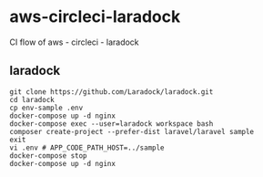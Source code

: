 # aws-circleci-laradock

CI flow of aws - circleci - laradock

## laradock
```
git clone https://github.com/Laradock/laradock.git
cd laradock
cp env-sample .env
docker-compose up -d nginx
docker-compose exec --user=laradock workspace bash
composer create-project --prefer-dist laravel/laravel sample
exit
vi .env # APP_CODE_PATH_HOST=../sample
docker-compose stop
docker-compose up -d nginx
```

